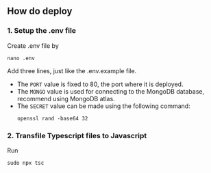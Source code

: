 ## How do deploy 

### 1. Setup the .env file

Create .env file by

```shell
nano .env
```

Add three lines, just like the .env.example file.

* The `PORT` value is fixed to 80, the port where it is deployed.
* The `MONGO` value is used for connecting to the MongoDB database, recommend using MongoDB atlas.
* The `SECRET` value can be made using the following command:
  ```shell
  openssl rand -base64 32
  ```

### 2. Transfile Typescript files to Javascript

Run 

```shell
sudo npx tsc
```
